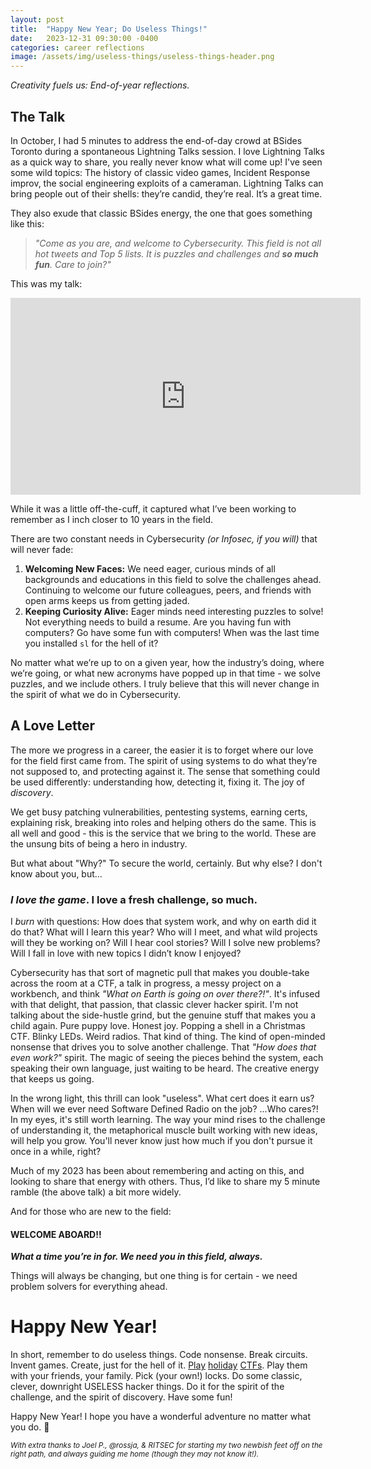 ```yaml
---
layout: post
title:  "Happy New Year; Do Useless Things!"
date:   2023-12-31 09:30:00 -0400
categories: career reflections
image: /assets/img/useless-things/useless-things-header.png
---
```


*Creativity fuels us: End-of-year reflections.*

## The Talk

In October, I had 5 minutes to address the end-of-day crowd at BSides Toronto during a spontaneous Lightning Talks session. I love Lightning Talks as a quick way to share, you really never know what will come up! I've seen some wild topics: The history of classic video games, Incident Response improv, the social engineering exploits of a cameraman. Lightning Talks can bring people out of their shells: they’re candid, they’re real. It’s a great time.

They also exude that classic BSides energy, the one that goes something like this:

> *"Come as you are, and welcome to Cybersecurity. This field is not all hot tweets and Top 5 lists. It is puzzles and challenges and **so much fun**. Care to join?"*
> 

This was my talk:
<iframe width="560" height="315" src="https://www.youtube.com/embed/JR8UN1uKuoU?si=MmZExn8w1NokMSJ_" title="YouTube video player" frameborder="0" allow="accelerometer; autoplay; clipboard-write; encrypted-media; gyroscope; picture-in-picture; web-share" allowfullscreen></iframe>


While it was a little off-the-cuff, it captured what I’ve been working to remember as I inch closer to 10 years in the field.

There are two constant needs in Cybersecurity *(or Infosec, if you will)* that will never fade:

1. **Welcoming New Faces:** We need eager, curious minds of all backgrounds and educations in this field to solve the challenges ahead. Continuing to welcome our future colleagues, peers, and friends with open arms keeps us from getting jaded.
2. **Keeping Curiosity Alive:** Eager minds need interesting puzzles to solve! Not everything needs to build a resume. Are you having fun with computers? Go have some fun with computers! When was the last time you installed `sl` for the hell of it?

No matter what we’re up to on a given year, how the industry’s doing, where we’re going, or what new acronyms have popped up in that time - we solve puzzles, and we include others. I truly believe that this will never change in the spirit of what we do in Cybersecurity.

## A Love Letter

The more we progress in a career, the easier it is to forget where our love for the field first came from. The spirit of using systems to do what they’re not supposed to, and protecting against it. The sense that something could be used differently: understanding how, detecting it, fixing it. The joy of *discovery*.

We get busy patching vulnerabilities, pentesting systems, earning certs, explaining risk, breaking into roles and helping others do the same. This is all well and good - this is the service that we bring to the world. These are the unsung bits of being a hero in industry.

But what about "Why?" To secure the world, certainly. But why else? I don't know about you, but...

### ***I love the game***. I love a fresh challenge, so much.

I *burn* with questions: How does that system work, and why on earth did it do that? What will I learn this year? Who will I meet, and what wild projects will they be working on? Will I hear cool stories? Will I solve new problems? Will I fall in love with new topics I didn’t know I enjoyed?

Cybersecurity has that sort of magnetic pull that makes you double-take across the room at a CTF, a talk in progress, a messy project on a workbench, and think *"What on Earth is going on over there?!"*. It's infused with that delight, that passion, that classic clever hacker spirit. I'm not talking about the side-hustle grind, but the genuine stuff that makes you a child again. Pure puppy love. Honest joy. Popping a shell in a Christmas CTF. Blinky LEDs. Weird radios. That kind of thing. The kind of open-minded nonsense that drives you to solve another challenge. That *"How does that even work?"* spirit. The magic of seeing the pieces behind the system, each speaking their own language, just waiting to be heard. The creative energy that keeps us going.

In the wrong light, this thrill can look "useless". What cert does it earn us? When will we ever need Software Defined Radio on the job? ...Who cares?! In my eyes, it's still worth learning. The way your mind rises to the challenge of understanding it, the metaphorical muscle built working with new ideas, will help you grow. You'll never know just how much if you don't pursue it once in a while, right?

Much of my 2023 has been about remembering and acting on this, and looking to share that energy with others. Thus, I’d like to share my 5 minute ramble (the above talk) a bit more widely.

And for those who are new to the field:

#### WELCOME ABOARD!!
***What a time you’re in for. We need you in this field, always.***

Things will always be changing, but one thing is for certain - we need problem solvers for everything ahead.

# Happy New Year!

In short, remember to do useless things. Code nonsense. Break circuits. Invent games. Create, just for the hell of it. [Play](https://www.sans.org/mlp/holiday-hack-challenge-2023/#play) [holiday](https://adventofcode.com/) [CTFs](https://tryhackme.com/r/christmas). Play them with your friends, your family. Pick (your own!) locks. Do some classic, clever, downright USELESS hacker things. Do it for the spirit of the challenge, and the spirit of discovery. Have some fun!

Happy New Year! I hope you have a wonderful adventure no matter what you do. 🎉


<sub>*With extra thanks to Joel P., @rossja, & RITSEC for starting my two newbish feet off on the right path, and always guiding me home (though they may not know it!).*</sub>
